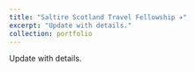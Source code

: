 ```yaml
---
title: "Saltire Scotland Travel Fellowship ✈️"
excerpt: "Update with details."
collection: portfolio
---
```


Update with details.
